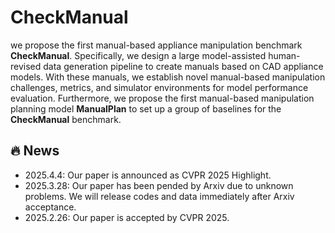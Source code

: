 # CheckManual

we propose the first manual-based appliance manipulation benchmark **CheckManual**. Specifically, we design a large model-assisted human-revised data generation pipeline to create manuals based on CAD appliance models. With these manuals, we establish novel manual-based manipulation challenges, metrics, and simulator environments for model performance evaluation. Furthermore, we propose the first manual-based manipulation planning model **ManualPlan** to set up a group of baselines for the  **CheckManual** benchmark.

## 🔥 News
- 2025.4.4: Our paper is announced as CVPR 2025 Highlight.
- 2025.3.28: Our paper has been pended by Arxiv due to unknown problems. We will release codes and data immediately after Arxiv acceptance.
- 2025.2.26: Our paper is accepted by CVPR 2025. 
